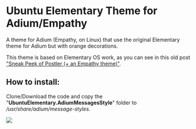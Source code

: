 
<h1>Ubuntu Elementary Theme for Adium/Empathy</h1>

<p>A theme for Adium (Empathy, on Linux) that use the original Elementary theme for Adium but with orange decorations.</p>

<p>This theme is based on Elementary OS work, as you can see in this old post <a href='http://elementaryos.org/journal/sneak-peek-postler-empathy-theme' target='blank'>"Sneak Peek of Postler (+ an Empathy theme)"</a>.</p>

<h2>How to install:</h2>

<p>Clone/Download the code and copy the "<strong>UbuntuElementary.AdiumMessagesStyle</strong>" folder to <em>/usr/share/adium/message-styles</em>. </p>

<img src="http://dennisaltermann.com.br/imagens/ubuntu-elementary-adium-example.png">